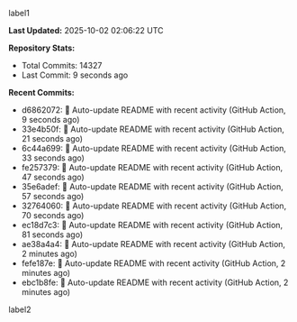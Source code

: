 
label1 
<!-- ACTIVITY_START -->
**Last Updated:** 2025-10-02 02:06:22 UTC

**Repository Stats:**
- Total Commits: 14327
- Last Commit: 9 seconds ago

**Recent Commits:**
- d6862072: 🤖 Auto-update README with recent activity (GitHub Action, 9 seconds ago)
- 33e4b50f: 🤖 Auto-update README with recent activity (GitHub Action, 21 seconds ago)
- 6c44a699: 🤖 Auto-update README with recent activity (GitHub Action, 33 seconds ago)
- fe257379: 🤖 Auto-update README with recent activity (GitHub Action, 47 seconds ago)
- 35e6adef: 🤖 Auto-update README with recent activity (GitHub Action, 57 seconds ago)
- 32764060: 🤖 Auto-update README with recent activity (GitHub Action, 70 seconds ago)
- ec18d7c3: 🤖 Auto-update README with recent activity (GitHub Action, 81 seconds ago)
- ae38a4a4: 🤖 Auto-update README with recent activity (GitHub Action, 2 minutes ago)
- fefe187e: 🤖 Auto-update README with recent activity (GitHub Action, 2 minutes ago)
- ebc1b8fe: 🤖 Auto-update README with recent activity (GitHub Action, 2 minutes ago)
<!-- ACTIVITY_END -->

label2
